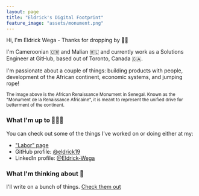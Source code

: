 ```yaml
---
layout: page
title: "Eldrick's Digital Footprint"
feature_image: "assets/monument.png"
---
```


Hi, I'm Eldrick Wega - Thanks for dropping by 👋🏾

I'm Cameroonian 🇨🇲 and Malian 🇲🇱 and currently work as a Solutions Engineer at GitHub, based out of Toronto, Canada 🇨🇦. 

I'm passionate about a couple of things: building products with people, development of the African continent, economic systems, and jumping rope!

<small>The image above is the African Renaissance Monument in Senegal. Known as the "Monument de la Renaissance Africaine", it is meant to represent the unified drive for betterment of the continent.</small>

### What I'm up to 👨🏾‍💻

You can check out some of the things I've worked on or doing either at my:

- ["Labor" page](/labor/)
- GitHub profile: [@eldrick19](https://github.com/eldrick19)
- LinkedIn profile: [@Eldrick-Wega](https://www.linkedin.com/in/eldrick-wega/)

### What I'm thinking about 🤔

I'll write on a bunch of things. [Check them out](/blog/)


